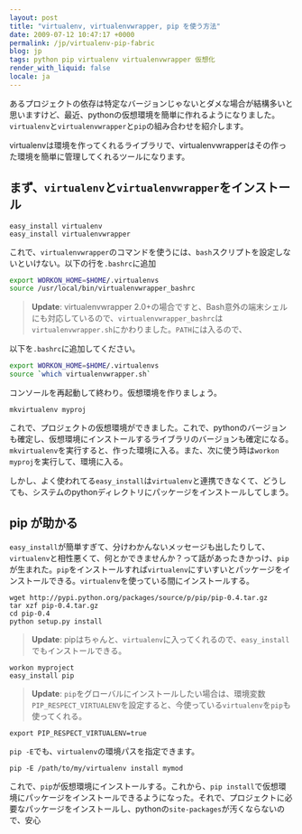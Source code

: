 ```yaml
---
layout: post
title: "virtualenv, virtualenvwrapper, pip を使う方法"
date: 2009-07-12 10:47:17 +0000
permalink: /jp/virtualenv-pip-fabric
blog: jp
tags: python pip virtualenv virtualenvwrapper 仮想化
render_with_liquid: false
locale: ja
---
```


あるプロジェクトの依存は特定なバージョンじゃないとダメな場合が結構多いと思いますけど、最近、pythonの仮想環境を簡単に作れるようになりました。`virtualenv`と`virtualenvwrapper`と`pip`の組み合わせを紹介します。

virtualenvは環境を作ってくれるライブラリで、virtualenvwrapperはその作った環境を簡単に管理してくれるツールになります。

## まず、`virtualenv`と`virtualenvwrapper`をインストール

```text
easy_install virtualenv
easy_install virtualenvwrapper
```

これで、`virtualenvwrapper`のコマンドを使うには、`bash`スクリプトを設定しないといけない。以下の行を`.bashrc`に追加

```bash
export WORKON_HOME=$HOME/.virtualenvs
source /usr/local/bin/virtualenvwrapper_bashrc
```

> **Update**: virtualenvwrapper 2.0+の場合ですと、Bash意外の端末シェルにも対応しているので、`virtualenvwrapper_bashrc`は`virtualenvwrapper.sh`にかわりました。`PATH`には入るので、

以下を`.bashrc`に追加してください。

```bash
export WORKON_HOME=$HOME/.virtualenvs
source `which virtualenvwrapper.sh`
```

コンソールを再起動して終わり。仮想環境を作りましょう。

```text
mkvirtualenv myproj
```

これで、プロジェクトの仮想環境ができました。これで、pythonのバージョンも確定し、仮想環境にインストールするライブラリのバージョンも確定になる。`mkvirtualenv`を実行すると、作った環境に入る。また、次に使う時は`workon myproj`を実行して、環境に入る。

しかし、よく使われてる`easy_install`は`virtualenv`と連携できなくて、どうしても、システムのpythonディレクトリにパッケージをインストールしてしまう。

## pip が助かる

`easy_install`が簡単すぎて、分けわかんないメッセージも出したりして、`virtualenv`と相性悪くて、何とかできませんか？って話があったきかっけ、`pip`が生まれた。`pip`をインストールすれば`virtualenv`にすいすいとパッケージをインストールできる。`virtualenv`を使っている間にインストールする。

```text
wget http://pypi.python.org/packages/source/p/pip/pip-0.4.tar.gz
tar xzf pip-0.4.tar.gz
cd pip-0.4
python setup.py install
```

> **Update**: pipはちゃんと、`virtualenv`に入ってくれるので、`easy_install`でもインストールできる。

```text
workon myproject
easy_install pip
```

> **Update**: `pip`をグローバルにインストールしたい場合は、環境変数`PIP_RESPECT_VIRTUALENV`を設定すると、今使っている`virtualenv`を`pip`も使ってくれる。

```text
export PIP_RESPECT_VIRTUALENV=true
```

`pip -E`でも、`virtualenv`の環境パスを指定できます。

```text
pip -E /path/to/my/virtualenv install mymod
```

これで、`pip`が仮想環境にインストールする。これから、`pip install`で仮想環境にパッケージをインストールできるようになった。それで、プロジェクトに必要なパッケージをインストールし、pythonの`site-packages`が汚くならないので、安心
